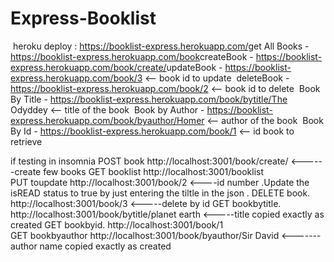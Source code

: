 # Express-Booklist
​
heroku deploy : https://booklist-express.herokuapp.com/
​
get All Books - https://booklist-express.herokuapp.com/book
​
createBook - https://booklist-express.herokuapp.com/book/create/
​
updateBook - https://booklist-express.herokuapp.com/book/3 <-- book id to update
​
deleteBook - https://booklist-express.herokuapp.com/book/2 <-- book id to delete
​
Book By Title - https://booklist-express.herokuapp.com/book/bytitle/The Odyddey <-- title of the book
​
Book by Author - https://booklist-express.herokuapp.com/book/byauthor/Homer <-- author of the book
​
Book By Id - https://booklist-express.herokuapp.com/book/1 <-- id book to retrieve


if testing in insomnia
POST book     http://localhost:3001/book/create/   <------create few books 
GET booklist  http://localhost:3001/booklist     
PUT toupdate   http://localhost:3001/book/2   <----id number .Update the isREAD status to true by just entering the tiltle in the json .
DELETE book.    http://localhost:3001/book/3  <-----delete by id
GET bookbytitle.  http://localhost:3001/book/bytitle/planet earth  <-----title copied exactly as created 
GET bookbyid.     http://localhost:3001/book/1  
GET bookbyauthor  http://localhost:3001/book/byauthor/Sir David    <-------author name copied exactly as created
